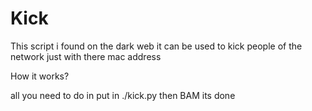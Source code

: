 # Kick
This script i found on the dark web it can be used to kick people of the network just with there mac address



How it works?


all you need to do in put in ./kick.py <mac address> then BAM its done
